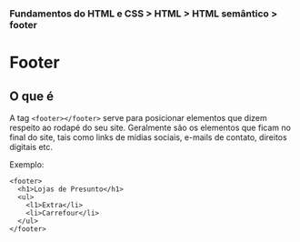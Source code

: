 ### Fundamentos do HTML e CSS > HTML > HTML semântico > footer

# Footer

## O que é

A tag `<footer></footer>` serve para posicionar elementos que dizem respeito ao rodapé do seu site. Geralmente são os elementos que ficam no final do site, tais como links de mídias sociais, e-mails de contato, direitos digitais etc.

Exemplo:

```
<footer>
  <h1>Lojas de Presunto</h1>
  <ul>
    <l1>Extra</li>
    <li>Carrefour</li>
  </ul>
</footer>
```
